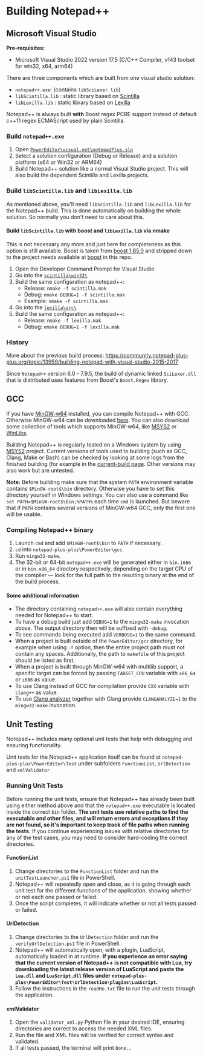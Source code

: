 # Building Notepad++

## Microsoft Visual Studio

**Pre-requisites:**

- Microsoft Visual Studio 2022 version 17.5 (C/C++ Compiler, v143 toolset for win32, x64, arm64)

There are three components which are built from one visual studio solution:

- `notepad++.exe`: (contains `libSciLexer.lib`)
- `libScintilla.lib` : static library based on [Scintilla](https://www.scintilla.org/)
- `libLexilla.lib` : static library based on [Lexilla](https://www.scintilla.org/Lexilla.html)

Notepad++ is always built **with** Boost regex PCRE support instead of default c++11 regex ECMAScript used by plain Scintilla.

### Build `notepad++.exe`

 1. Open [`PowerEditor\visual.net\notepadPlus.sln`](https://github.com/notepad-plus-plus/notepad-plus-plus/blob/master/PowerEditor/visual.net/notepadPlus.sln)
 2. Select a solution configuration (Debug or Release) and a solution platform (x64 or Win32 or ARM64)
 3. Build Notepad++ solution like a normal Visual Studio project. This will also build the dependent Scintilla and Lexilla projects.

### Build `libScintilla.lib` and `libLexilla.lib`

As mentioned above, you'll need `libScintilla.lib` and `libLexilla.lib` for the Notepad++ build. This is done automatically on building the whole solution. So normally you don't need to care about this.

#### Build `libScintilla.lib` with boost and `libLexilla.lib` via nmake

This is not necessary any more and just here for completeness as this option is still available.
Boost is taken from [boost 1.85.0](https://www.boost.org/users/history/version_1_85_0.html) and stripped down to the project needs available at [boost](https://github.com/notepad-plus-plus/notepad-plus-plus/tree/master/boostregex/boost) in this repo.

1. Open the Developer Command Prompt for Visual Studio
2. Go into the [`scintilla\win32\`](https://github.com/notepad-plus-plus/notepad-plus-plus/blob/master/scintilla/win32/)
3. Build the same configuration as notepad++:
   - Release: `nmake -f scintilla.mak`
   - Debug: `nmake DEBUG=1 -f scintilla.mak`
   - Example:
   `nmake -f scintilla.mak`
4. Go into the [`lexilla\src\`](https://github.com/notepad-plus-plus/notepad-plus-plus/tree/master/lexilla/src/)
5. Build the same configuration as notepad++:
   - Release: `nmake -f lexilla.mak`
   - Debug: `nmake DEBUG=1 -f lexilla.mak`

### History

More about the previous build process: <https://community.notepad-plus-plus.org/topic/13959/building-notepad-with-visual-studio-2015-2017>

Since `Notepad++` version 6.0 - 7.9.5, the build of dynamic linked `SciLexer.dll` that is distributed
uses features from Boost's `Boost.Regex` library.

## GCC

If you have [MinGW-w64](https://www.mingw-w64.org/) installed, you can compile Notepad++ with GCC. Otherwise MinGW-w64 can be downloaded [here](https://sourceforge.net/projects/mingw-w64/files/). You can also download some collection of tools which supports MinGW-w64, like [MSYS2](https://www.msys2.org/) or [WinLibs](https://winlibs.com/).

Building Notepad++ is regularly tested on a Windows system by using [MSYS2](https://www.msys2.org/) project. Current versions of tools used to building (such as GCC, Clang, Make or Bash) can be checked by looking at some logs from the finished building (for example in the [current-build page](https://github.com/notepad-plus-plus/notepad-plus-plus/actions/workflows/CI_build.yml). Other versions may also work but are untested.

**Note:** Before building make sure that the system `PATH` environment variable contains `$MinGW-root$\bin` directory. Otherwise you have to set this directory yourself in Windows settings. You can also use a command like `set PATH=$MinGW-root$\bin;%PATH%` each time `cmd` is launched. But beware that if `PATH` contains several versions of MinGW-w64 GCC, only the first one will be usable.

### Compiling Notepad++ binary

1. Launch `cmd` and add `$MinGW-root$\bin` to `PATH` if necessary.
2. `cd` into `notepad-plus-plus\PowerEditor\gcc`.
3. Run `mingw32-make`.
4. The 32-bit or 64-bit `notepad++.exe` will be generated either in `bin.i686` or in `bin.x86_64` directory respectively, depending on the target CPU of the compiler — look for the full path to the resulting binary at the end of the build process.

#### Some additional information

- The directory containing `notepad++.exe` will also contain everything needed for Notepad++ to start.
- To have a debug build just add `DEBUG=1` to the `mingw32-make` invocation above. The output directory then will be suffixed with `-debug`.
- To see commands being executed add `VERBOSE=1` to the same command.
- When a project is built outside of the `PowerEditor/gcc` directory, for example when using `-f` option, then the entire project path must not contain any spaces. Additionally, the path to `makefile` of this project should be listed as first.
- When a project is built through MinGW-w64 with multilib support, a specific target can be forced by passing `TARGET_CPU` variable with `x86_64` or `i686` as value.
- To use Clang instead of GCC for compilation provide `CXX` variable with `clang++` as value.
- To use [Clang analyzer](https://clang-analyzer.llvm.org/) together with Clang provide `CLANGANALYZE=1` to the `mingw32-make` invocation.

## Unit Testing

Notepad++ includes many optional unit tests that help with debugging and ensuring functionality. 

Unit tests for the Notepad++ application itself can be found at `notepad-plus-plus\PowerEditor\Test` under subfolders `FunctionList`, `UrlDetection` and `xmlValidator`

### Running Unit Tests

Before running the unit tests, ensure that Notepad++ has already been built using either method above and that the `notepad++.exe` executable is located inside the correct `bin` folder. **The unit tests use relative paths to find the executable and other files, and will return errors and exceptions if they are not found, so it's important to keep track of file paths when running the tests.** If you continue experiencing issues with relative directories for any of the test cases, you may need to consider hard-coding the correct directories.

#### FunctionList

1. Change directories to the `FunctionList` folder and run the `unitTestLauncher.ps1` file in PowerShell.
2. Notepad++ will repeatedly open and close, as it is going through each unit test for the different functions of the application, showing whether or not each one passed or failed.
3. Once the script completes, it will indicate whether or not all tests passed or failed.

#### UrlDetection
1. Change directories to the `UrlDetection` folder and run the `verifyUrlDetection.ps1` file in PowerShell.
2. Notepad++ will automatically open, with a plugin, LuaScript, automatically loaded in at runtime. **If you experience an error saying that the current version of Notepad++ is not compatible with Lua, try downloading the latest release version of LuaScript and paste the `Lua.dll` and `LuaScript.dll` files under `notepad-plus-plus\PowerEditor\Test\UrlDetection\plugins\LuaScript`.**
3. Follow the instructions in the `readMe.txt` file to run the unit tests through the application.

#### xmlValidator
1. Open the `validator_xml.py` Python file in your desired IDE, ensuring directories are correct to access the needed XML files.
2. Run the file and XML files will be verified for correct syntax and validated.
3. If all tests passed, the terminal will print `Done.`.
